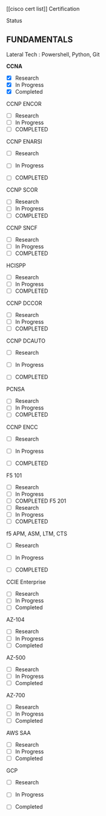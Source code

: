
[[cisco cert list]]
Certification

Status

## FUNDAMENTALS

Lateral Tech : Powershell, Python, Git

**CCNA**

- [x] Research
- [x] In Progress
- [x] Completed

CCNP ENCOR
- [ ] Research
- [ ] In Progress
- [ ] COMPLETED 

CCNP ENARSI
- [ ] Research
- [ ] In Progress
- [ ] COMPLETED 


CCNP SCOR
- [ ] Research
- [ ] In Progress 
- [ ] COMPLETED 

CCNP SNCF
- [ ] Research
- [ ] In Progress
- [ ] COMPLETED

HCISPP
- [ ] Research
- [ ] In Progress
- [ ] COMPLETED

CCNP DCCOR
- [ ] Research
- [ ] In Progress
- [ ] COMPLETED

CCNP DCAUTO
- [ ] Research
- [ ] In Progress
- [ ] COMPLETED


PCNSA
- [ ] Research
- [ ] In Progress
- [ ] COMPLETED

CCNP ENCC
- [ ] Research
- [ ] In Progress
- [ ] COMPLETED


F5 101
- [ ] Research
- [ ] In Progress
- [ ] COMPLETED 
F5 201
- [ ] Research
- [ ] In Progress
- [ ] COMPLETED 

f5 APM, ASM, LTM, CTS
- [ ] Research
- [ ] In Progress
- [ ] COMPLETED


CCIE Enterprise
- [ ] Research
- [ ] In Progress
- [ ] Completed

AZ-104
- [ ] Research
- [ ] In Progress
- [ ] Completed

AZ-500
- [ ] Research
- [ ] In Progress
- [ ] Completed

AZ-700
- [ ] Research
- [ ] In Progress
- [ ] Completed

AWS SAA
- [ ] Research
- [ ] In Progress
- [ ] Completed

GCP
- [ ] Research
- [ ] In Progress
- [ ] Completed








